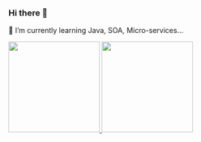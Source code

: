 ### Hi there 👋

🌱 I’m currently learning Java, SOA, Micro-services...
<div style="text-align=center">
  <a href="https://github.com/tadeueliezer21">

  <img height="180" src="https://github-readme-stats.vercel.app/api?username=tadeueliezer21&show_icons=true&theme=dracula&include_all_commits-true&count_private=true" />
  <img height="180" src="https://github-readme-stats.vercel.app/api/top-langs/?username=tadeueliezer21&layout=compact&langs_count=16&theme=dracula" />

</div>
